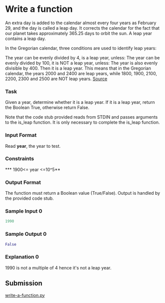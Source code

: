 # Write a function

An extra day is added to the calendar almost every four years as February 29, and the day is called a leap day. It corrects the calendar for the fact that our planet takes approximately 365.25 days to orbit the sun. A leap year contains a leap day.

In the Gregorian calendar, three conditions are used to identify leap years:

The year can be evenly divided by 4, is a leap year, unless:
The year can be evenly divided by 100, it is NOT a leap year, unless:
The year is also evenly divisible by 400. Then it is a leap year.
This means that in the Gregorian calendar, the years 2000 and 2400 are leap years, while 1800, 1900, 2100, 2200, 2300 and 2500 are NOT leap years. [Source](https://www.timeanddate.com/date/leapyear.html)

### Task

Given a year, determine whether it is a leap year. If it is a leap year, return the Boolean True, otherwise return False.

Note that the code stub provided reads from STDIN and passes arguments to the is_leap function. It is only necessary to complete the is_leap function.


### Input Format

Read **year**, the year to test.

### Constraints

*** 1900<= year <=10^5**

### Output Format

The function must return a Boolean value (True/False). Output is handled by the provided code stub.


### Sample Input 0

~~~py
1990
~~~

### Sample Output 0

~~~py
False
~~~

### Explanation 0

1990 is not a multiple of 4 hence it's not a leap year.

## Submission

[write-a-function.py](https://github.com/danipishinin/HackerRank/blob/main/python/write-a-function.py)

